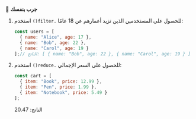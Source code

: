 🧪 **جرب بنفسك**
1.	استخدم `()filter.` للحصول على المستخدمين الذين تزيد أعمارهم عن 18 عامًا:
    ```javascript
    const users = [
      { name: "Alice", age: 17 },
      { name: "Bob", age: 22 },
      { name: "Carol", age: 19 }
    ];// الناتج: [ { name: "Bob", age: 22 }, { name: "Carol", age: 19 } ]

    
    ```
2.	استخدم `()reduce.` للحصول على السعر الإجمالي:
    ```javascript
    const cart = [
      { item: "Book", price: 12.99 },
      { item: "Pen", price: 1.99 },
      { item: "Notebook", price: 5.49 }
    ];

    
    ```
     الناتج: 20.47